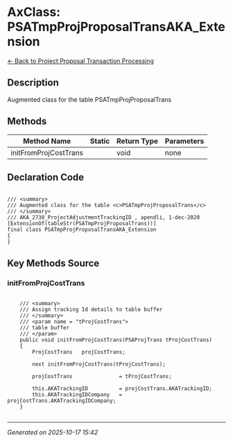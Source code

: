 # AxClass: PSATmpProjProposalTransAKA_Extension

[← Back to Project Proposal Transaction Processing](../README.md)

## Description

<summary> Augmented class for the table <c>PSATmpProjProposalTrans</c> </summary>

## Methods

| Method Name | Static | Return Type | Parameters |
|-------------|--------|-------------|------------|
| initFromProjCostTrans |  | void | none |

## Declaration Code

```xpp

/// <summary>
/// Augmented class for the table <c>PSATmpProjProposalTrans</c>
/// </summary>
/// AKA_2730_ProjectAdjustmentTrackingID , apendli, 1-dec-2020
[ExtensionOf(tableStr(PSATmpProjProposalTrans))]
final class PSATmpProjProposalTransAKA_Extension
{
}

```

## Key Methods Source

### initFromProjCostTrans

```xpp

    /// <summary>
    /// Assign tracking Id details to table buffer
    /// </summary>
    /// <param name = "tProjCostTrans">
    /// table buffer 
    /// </param>
    public void initFromProjCostTrans(PSAProjTrans tProjCostTrans)
    {
        ProjCostTrans   projCostTrans;

        next initFromProjCostTrans(tProjCostTrans);

        projCostTrans               = tProjCostTrans;

        this.AKATrackingID          = projCostTrans.AKATrackingID;
        this.AKATrackingIDCompany   = projCostTrans.AKATrackingIDCompany;
    }


```

---

*Generated on 2025-10-17 15:42*
